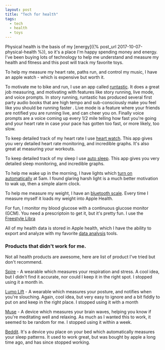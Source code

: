 ```yaml
---
layout: post
title: "Tech for health"
tags:
  - tech
  - health
  - toys
---
```


Physical health is the basis of my [energy]({% post_url 2017-10-07-physical-health %}), so it's a place I'm happy spending money and energy. I've been buying lots of technology to help me understand and measure my health and fitness and this post will track my favorite toys.

To help my measure my heart rate, paths run, and control my music, I have an apple watch - which is expensive but worth it.

To motivate me to bike and run, I use an app called [runtastic](https://www.runtastic.com). It does a great job measuring, and motivating with features like story running, live mode, and voice prompts. In story running, runtastic has produced several first party audio books that are high tempo and sub-consciously make you feel like you should be running faster . Live mode is a feature where your friends are notified you are running live, and can cheer you on. Finally voice prompts are a voice coming up every 1/2 mile telling how fast you're going and your heart rate in case your pace has gotten too fast, or more likely, too slow.

To keep detailed track of my heart rate I use [heart watch](http://heartwatch.tantsissa.com/). This app gives you very detailed heart rate monitoring, and incredible graphs. It's also great at measuring your workouts.

To keep detailed track of my sleep I use [auto sleep](http://autosleep.tantsissa.com/). This app gives you very detailed sleep monitoring, and incredible graphs.

To help me wake up in the morning, I have lights which [turn on automatically](https://www.wink.com/) at 5am. I found glaring harsh light is a much better motivation to wak up, then a simple alarm clock.

To help me measure my weight, I have an [bluetooth scale](https://www.amazon.com/RENPHO-Bluetooth-Body-Fat-Scale/dp/B01N1UX8RW/). Every time I measure myself it loads my weight into Apple Health.

For fun, I monitor my blood glucose with a continuous glucose monitor (GCM). You need a prescriptoin to get it, but it's pretty fun. I use the [Freestyle Libra](https://www.freestylelibre.us/system-overview/continous-glucose-monitor-app.html)

All of my health data is stored in Apple health, which I have the ability to export and analyze with my favorite [data analysis](https://github.com/idvorkin/jupyter/blob/master/Weight%20Analysis.ipynb) tools.

### Products that didn't work for me.

Not all health products are awesome, here are list of product I've tried but don't recommend.

[Spire](https://spire.io) - A wearable which measures your respiration and stress. A cool idea, but I didn't find it accurate, nor could I keep it in the right spot. I stopped using it a month in.

[Lumo Lift](https://www.lumobodytech.com/lumo-lift) - A wearable which measures your posture, and notifies when you're slouching. Again, cool idea, but very easy to ignore and a bit fiddly to put on and keep in the right place. I stopped using it with a month

[Muse](http://www.choosemuse.com/) - A device which measures your brain waves, helping you know if you're meditating well and relaxing. As much as I wanted this to work, it seemed to be random for me. I stopped using it within a week.

[Beddit](https://www.beddit.com/). It's a device you place on your bed which automatically measures your sleep patterns. It used to work great, but was bought by apple a long time ago, and has since stopped working.
